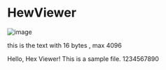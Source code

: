 # HewViewer
![image](https://github.com/user-attachments/assets/941a9b5f-7c86-48c3-81d8-a1f13fc8896e)

this is the text with 16 bytes , max 4096 

Hello, Hex Viewer!
This is a sample file.
1234567890

